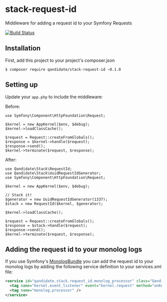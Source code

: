 stack-request-id
=====
Middleware for adding a request id to your Symfony Requests

[![Build Status](https://travis-ci.org/qandidate-labs/stack-request-id.svg?branch=master)](https://travis-ci.org/qandidate-labs/stack-request-id)

## Installation
First, add this project to your project's composer.json

```
$ composer require qandidate/stack-request-id ~0.1.0
```

## Setting up
Update your `app.php` to include the middleware:

Before:
```php5
use Symfony\Component\HttpFoundation\Request;

$kernel = new AppKernel($env, $debug);
$kernel->loadClassCache();

$request = Request::createFromGlobals();
$response = $kernel->handle($request);
$response->send();
$kernel->terminate($request, $response);
```

After:
```php5
use Qandidate\Stack\RequestId;
use Qandidate\Stack\UuidRequestIdGenerator;
use Symfony\Component\HttpFoundation\Request;

$kernel = new AppKernel($env, $debug);

// Stack it!
$generator = new UuidRequestIdGenerator(1337);
$stack = new RequestId($kernel, $generator);

$kernel->loadClassCache();

$request = Request::createFromGlobals();
$response = $stack->handle($request);
$response->send();
$kernel->terminate($request, $response);
```

## Adding the request id to your monolog logs
If you use Symfony's [MonologBundle] you can add the request id to your monolog logs by adding the following service definition to your services.xml file:

```XML
<service id="qandidate.stack.request_id.monolog_processor" class="Qandidate\Stack\RequestId\MonologProcessor">
  <tag name="kernel.event_listener" event="kernel.request" method="onKernelRequest" priority="255" />
  <tag name="monolog.processor" />
</service>

```

[MonologBundle]: https://github.com/symfony/MonologBundle
